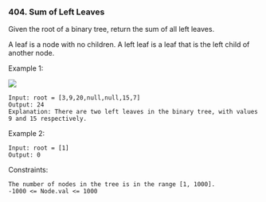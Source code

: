 ### 404. Sum of Left Leaves

Given the root of a binary tree, return the sum of all left leaves.

A leaf is a node with no children. A left leaf is a leaf that is the left child of another node.



Example 1:

![](https://assets.leetcode.com/uploads/2021/04/08/leftsum-tree.jpg)

    Input: root = [3,9,20,null,null,15,7]
    Output: 24
    Explanation: There are two left leaves in the binary tree, with values 9 and 15 respectively.

Example 2:

    Input: root = [1]
    Output: 0



Constraints:

    The number of nodes in the tree is in the range [1, 1000].
    -1000 <= Node.val <= 1000
